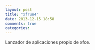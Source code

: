 ```yaml
---
layout: post
title: "xfrun4"
date: 2013-12-15 18:58
comments: true
categories: 
---
```

Lanzador de aplicaciones propio de xfce.

